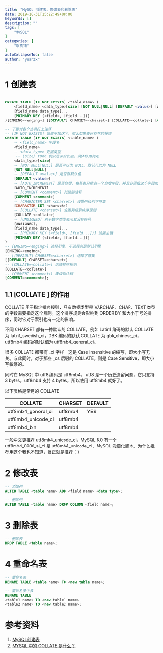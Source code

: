 ```yaml
---
title: "MySQL 创建表、修改表和删除表"
date: 2019-10-31T15:22:49+08:00
keywords: []
description: ""
tags: [
    "MySQL"
]
categories: [
    "杂货铺"
]
autoCollapseToc: false
author: "yuanzx"
---
```


# 1 创建表

```sql

CREATE TABLE [IF NOT EXISTS] <table_name> (
    <field_name> <data_type>[size] [NOT NULL|NULL] [DEFAULT <value>] [AUTO_INCREMENT] [COMMENT <comment>] [CHARACTER SET <charset>] [COLLATE <collate>] [UNSIGNED],
    [field_name data_type]...
    [PRIMARY KEY (<field>, [field...])]
)[ENGING=<enging>] [[DEFAULT] CHARSET=<charset>] [COLLATE=<collate>] [COMMENT=<comment>];

-- 下面对各个选项打上注释
-- [IF NOT EXISTS] 如果不加这个，那么如果表已存在的报错
CREATE TABLE [IF NOT EXISTS] <table_name> (
    -- <field_name> 字段名
    <field_name> 
    -- <data_type> 数据类型
     -- [size] todo 貌似是字段长度，具体作用待定
    <data_type>[size] 
    -- [NOT NULL|NULL] 是否可以为 NULL，默认可以为 NULL
    [NOT NULL|NULL] 
    -- [DEFAULT <value>] 是否有默认值
    [DEFAULT <value>] 
    -- [AUTO_INCREMENT] 是否自增，每张表只能有一个自增字段，并且必须给这个字段加索引，比如主键
    [AUTO_INCREMENT] 
    -- [COMMENT <comment>] 列级别注释
    [COMMENT <comment>] 
    -- [CHARACTER SET <charset>] 设置列级别字符集
    [CHARACTER SET <charset>]
    -- [COLLATE <charset>] 设置列级别排序规则
    [COLLATE <collate>]
    -- [UNSIGNED] 对于数字类型表示其没有符号
    [UNSIGNED],
    [field_name data_type]...
    -- [PRIMARY KEY (<field>, [field...])] 设置主键
    [PRIMARY KEY (<field>, [field...])]
)
-- [ENGING=<enging>] 选择引擎，不选择则是默认引擎
[ENGING=<enging>]
-- [[DEFAULT] CHARSET=<charset>] 选择字符集
[[DEFAULT] CHARSET=<charset>] 
-- [COLLATE=<collate>] 选择排序规则
[COLLATE=<collate>]
-- [COMMENT <comment>] 表级别注释
[COMMENT=<comment>];
```

## 1.1 [COLLATE <charset>] 的作用

COLLATE 用于指定排序规则，只有数据类型是 VARCHAR、CHAR、TEXT 类型的字段需要指定这个规则。这个排序规则会影响到 ORDER BY 和大小于号的排序，同时它对于索引也有一定的影响。

不同 CHARSET 都有一种默认的 COLLATE，例如 Latin1 编码的默认 COLLATE 为 latin1_swedish_ci，GBK 编码的默认 COLLATE 为 gbk_chinese_ci，utf8mb4 编码的默认值为 utf8mb4_general_ci。

很多 COLLATE 都带有 _ci 字样，这是 Case Insensitive 的缩写，即大小写无关。与此同时，对于那些 _cs 后缀的 COLLATE，则是 Case Sensitive，即大小写敏感的。

同时在 MySQL 中 utf8 编码是 utf8mb4， utf8 是一个历史遗留问题，它只支持 3 bytes，utf8mb4 支持 4 bytes，所以使用 utf8mb4 就好了。

以下表格是常用的 COLLATE

| COLLATE            | CHARSET | DEFAULT |
| ------------------ | ------- | ------- |
| utf8mb4_general_ci | utf8mb4 | YES     |
| utf8mb4_unicode_ci | utf8mb4 |         |
| utf8mb4_bin        | utf8mb4 |         |

一般中文更推荐 utf8mb4_unicode_ci，MySQL 8.0 有一个 utf8mb4_0900_ai_ci 是 utf8mb4_unicode_ci，MySQL 的细化版本。为什么推荐用这个我也不知道，反正就是推荐：）

# 2 修改表

```sql
-- 添加列
ALTER TABLE <table name> ADD <field name> <data type>;

-- 删除列
ALTER TABLE <table name> DROP COLUMN <field name>;
```

# 3 删除表

```sql
-- 删除表
DROP TABLE <table name>;
```

# 4 重命名表

```sql
-- 重命名表
RENAME TABLE <table name> TO <new table name>;

-- 重命名多个表
RENAME TABLE
<table1 name> TO <new table1 name>,
<table2 name> TO <new table2 name>;
```

# 参考资料

1. [MySQL创建表](https://www.yiibai.com/mysql/create-table.html)
2. [MYSQL 中的 COLLATE 是什么？](https://juejin.im/post/5bfe5cc36fb9a04a082161c2)